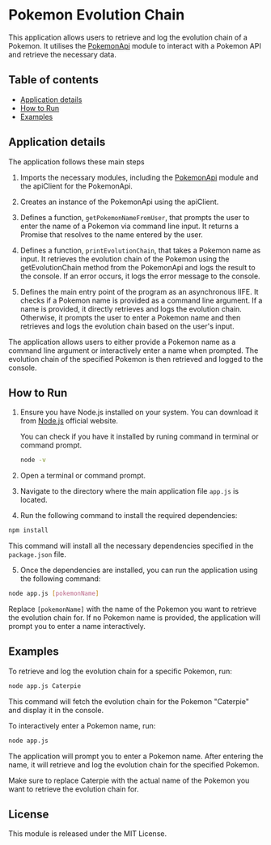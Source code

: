# Pokemon Evolution Chain

This application allows users to retrieve and log the evolution chain of a Pokemon. It utilises the [PokemonApi](modules/pokemon-api/README.md) module to interact with a Pokemon API and retrieve the necessary data.

## Table of contents

* [Application details](#application-details)
* [How to Run](#how-to-run)
* [Examples](#examples)

## Application details
The application follows these main steps

1. Imports the necessary modules, including the [PokemonApi](modules/pokemon-api/README.md) module and the apiClient for the PokemonApi.

2. Creates an instance of the PokemonApi using the apiClient.

3. Defines a function, `getPokemonNameFromUser`, that prompts the user to enter the name of a Pokemon via command line input. It returns a Promise that resolves to the name entered by the user.

4. Defines a function, `printEvolutionChain`, that takes a Pokemon name as input. It retrieves the evolution chain of the Pokemon using the getEvolutionChain method from the PokemonApi and logs the result to the console. If an error occurs, it logs the error message to the console.

5. Defines the main entry point of the program as an asynchronous IIFE. It checks if a Pokemon name is provided as a command line argument. If a name is provided, it directly retrieves and logs the evolution chain. Otherwise, it prompts the user to enter a Pokemon name and then retrieves and logs the evolution chain based on the user's input.

The application allows users to either provide a Pokemon name as a command line argument or interactively enter a name when prompted. The evolution chain of the specified Pokemon is then retrieved and logged to the console.

## How to Run

1. Ensure you have Node.js installed on your system. You can download it from [Node.js](https://nodejs.org/) official website.

    You can check if you have it installed by runing command in terminal or command prompt.
    ```bash
    node -v
    ```

2. Open a terminal or command prompt.

3. Navigate to the directory where the main application file `app.js` is located.

4. Run the following command to install the required dependencies:

```bash
npm install
```
This command will install all the necessary dependencies specified in the `package.json` file.

5. Once the dependencies are installed, you can run the application using the following command:

```bash
node app.js [pokemonName]
```

Replace `[pokemonName]` with the name of the Pokemon you want to retrieve the evolution chain for. If no Pokemon name is provided, the application will prompt you to enter a name interactively.


## Examples
To retrieve and log the evolution chain for a specific Pokemon, run:

```bash
node app.js Caterpie
```
This command will fetch the evolution chain for the Pokemon "Caterpie" and display it in the console.

To interactively enter a Pokemon name, run:

```bash
node app.js
```
The application will prompt you to enter a Pokemon name. After entering the name, it will retrieve and log the evolution chain for the specified Pokemon.

Make sure to replace Caterpie with the actual name of the Pokemon you want to retrieve the evolution chain for.

## License
This module is released under the MIT License.
